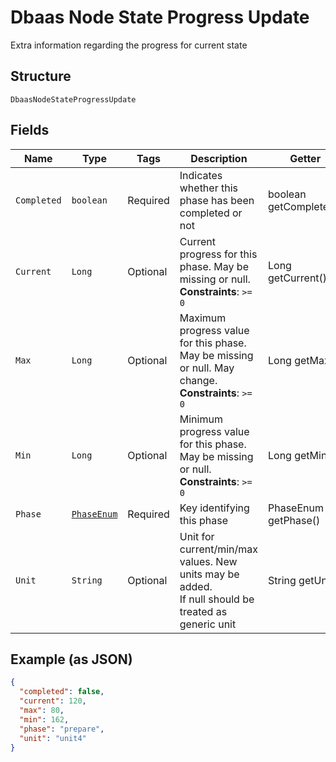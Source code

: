 
# Dbaas Node State Progress Update

Extra information regarding the progress for current state

## Structure

`DbaasNodeStateProgressUpdate`

## Fields

| Name | Type | Tags | Description | Getter | Setter |
|  --- | --- | --- | --- | --- | --- |
| `Completed` | `boolean` | Required | Indicates whether this phase has been completed or not | boolean getCompleted() | setCompleted(boolean completed) |
| `Current` | `Long` | Optional | Current progress for this phase. May be missing or null.<br>**Constraints**: `>= 0` | Long getCurrent() | setCurrent(Long current) |
| `Max` | `Long` | Optional | Maximum progress value for this phase. May be missing or null. May change.<br>**Constraints**: `>= 0` | Long getMax() | setMax(Long max) |
| `Min` | `Long` | Optional | Minimum progress value for this phase. May be missing or null.<br>**Constraints**: `>= 0` | Long getMin() | setMin(Long min) |
| `Phase` | [`PhaseEnum`](../../doc/models/phase-enum.md) | Required | Key identifying this phase | PhaseEnum getPhase() | setPhase(PhaseEnum phase) |
| `Unit` | `String` | Optional | Unit for current/min/max values. New units may be added.<br>If null should be treated as generic unit | String getUnit() | setUnit(String unit) |

## Example (as JSON)

```json
{
  "completed": false,
  "current": 120,
  "max": 80,
  "min": 162,
  "phase": "prepare",
  "unit": "unit4"
}
```

